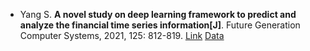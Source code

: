 * Yang S. <b>A novel study on deep learning framework to predict and analyze the financial time series information[J]</b>. Future Generation Computer Systems, 2021, 125: 812-819. [Link](https://www.sciencedirect.com/science/article/pii/S0167739X2100279X) [Data](https://www.kaggle.com/cnic92/200-financial-indicators-of-us-stocks-20142018)
